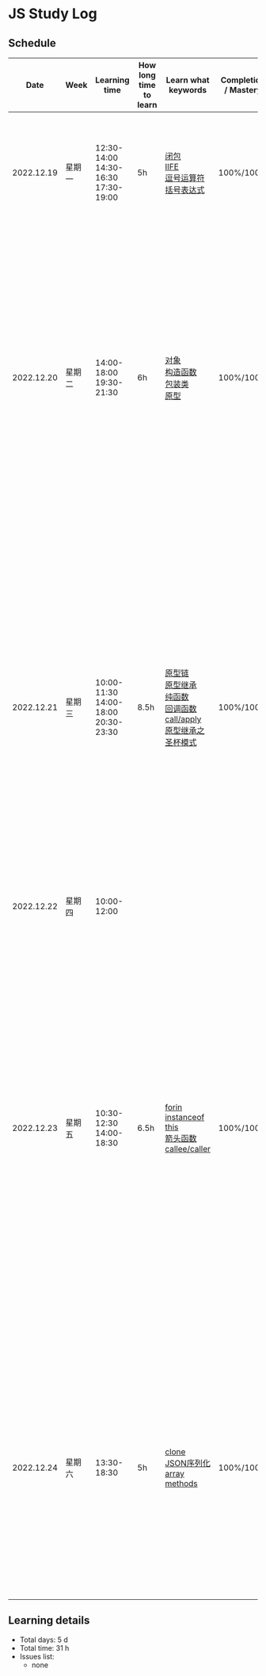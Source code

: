 # JS Study Log

## Schedule

<table>
    <thead align="center">
        <tr>
            <th>Date</th>
            <th width="80">Week</th>
            <th width="130">Learning time</th>
            <th width="80">How long time to learn</th>
            <th width="140">Learn what keywords</th>
            <th width="80">Completion / Mastery</th>
            <th>What you learned</th>
        </tr>
    </thead>
    <tbody>
        <tr>
            <td>2022.12.19</td>
            <td>星期一</td>
            <td>
              <span>12:30-14:00</span>
              <span>14:30-16:30</span>
              <span>17:30-19:00</span>
            </td>
            <td>5h</td>
            <td>
              <a href="https://github.com/lxmob/blog/blob/main/js%2B%2B/function/04_closure.html">闭包</a><br />
              <a href="https://github.com/lxmob/blog/blob/main/js%2B%2B/function/05_IIFE.html">IIFE</a><br />
              <a href="https://github.com/lxmob/blog/blob/main/js%2B%2B/base/03_js.syntax.html">逗号运算符</a><br />
              <a href="https://github.com/lxmob/blog/blob/main/js%2B%2B/base/03_js.syntax.html">括号表达式</a>
            </td>
            <td>100%/100%</td>
            <td>
              <span>1、闭包形成的过程</span><br />
              <span>2、使用闭包改造立即执行函数</span><br />
              <span>3、逗号运算符的执行结果值</span><br />
              <span>4、重新认识括号表达式，括号表达式包裹函数时将忽略函数名</span>
            </td>
        </tr>
        <tr>
            <td>2022.12.20</td>
            <td>星期二</td>
            <td>
              <span>14:00-18:00</span><br />
              <span>19:30-21:30</span>
            </td>
            <td>6h</td>
            <td>
              <a href="https://github.com/lxmob/blog/blob/main/js%2B%2B/object/01_object.html">对象</a><br />
              <a href="https://github.com/lxmob/blog/blob/main/js%2B%2B/object/01_object.html">构造函数</a><br />
              <a href="https://github.com/lxmob/blog/blob/main/js%2B%2B/object/02_object.wrap.html">包装类</a><br />
              <a href="https://github.com/lxmob/blog/blob/main/js%2B%2B/object/03_object.proto.html">原型</a>
            </td>
            <td>100%/100%</td>
            <td>
              <span>1、创建对象的方式</span><br />
              <span>2、构造函数创建对象默认return的是实例，如果指定return引用类型将覆盖默认返回值</span><br />
              <span>3、原始值没有自身的方法和属性，但是通过包装类可以实现，包装类包含三种Number、Boolean、String</span><br />
              <span>4、对象原型，通过构造函数创建对象身上会有一个__proto__属性指向它实例化时的prototype原型对象，原型对象身上有一个constructor属性指向的是构建时的构造函数</span>
            </td>
        </tr>
        <tr>
            <td>2022.12.21</td>
            <td>星期三</td>
            <td>
              <span>10:00-11:30</span><br />
              <span>14:00-18:00</span><br />
              <span>20:30-23:30</span>
            </td>
            <td>8.5h</td>
            <td>
              <a href="https://github.com/lxmob/blog/blob/main/js%2B%2B/object/03_object.proto.html">原型链</a><br />
              <a href="https://github.com/lxmob/blog/blob/main/js%2B%2B/object/04_object.create.html">原型继承</a><br />
              <a href="https://github.com/lxmob/blog/blob/main/js%2B%2B/function/11_pure.fn.html">纯函数</a><br />
              <a href="https://github.com/lxmob/blog/blob/main/js%2B%2B/function/07_callback.html">回调函数</a><br />
              <a href="https://github.com/lxmob/blog/blob/main/js%2B%2B/function/09_call.apply.bind.html">call/apply</a><br />
              <a href="https://github.com/lxmob/blog/blob/main/js%2B%2B/object/05_object.proto.extend.grail.html">原型继承之圣杯模式</a>
            </td>
            <td>100%/100%</td>
            <td>
              <span>1、原型链是一个继承关系的链条，每个原型对象都有自己的原型 __proto__ 通过在原型对象身上查找属性和方法</span><br />
              <span>2、通过 Object.create 方法可以将一个原型对象作为参数创建实例的原型</span><br />
              <span>3、纯函数接收相同的输入产出相同的输出，不包含副作用</span><br />
              <span>4、回调函数作为参数传递的函数，可指定事件触发程序的绑定函数</span><br />
              <span>5、call和apply作为函数原型身上的方法，用来改变函数调用时的this指向</span><br />
              <span>6、原型继承之圣杯模式，通过作为中间件创建一个缓冲区域解决父子共用一个原型对象的问题</span>
            </td>
        </tr>
        <tr>
            <td>2022.12.22</td>
            <td>星期四</td>
            <td>
              <span>10:00-12:00</span><br />
            </td>
            <td></td>
            <td>
              <a href="#"></a><br />
            </td>
            <td></td>
            <td>
              <span>忙工作，顺便整理笔记，回顾知识</span>
            </td>
        </tr>
        <tr>
            <td>2022.12.23</td>
            <td>星期五</td>
            <td>
              <span>10:30-12:30</span><br />
              <span>14:00-18:30</span>
            </td>
            <td>6.5h</td>
            <td>
              <a href="https://github.com/lxmob/blog/blob/main/js%2B%2B/object/07_hasOwnProperty.html">forin</a><br />
              <a href="https://github.com/lxmob/blog/blob/main/js%2B%2B/object/06_instanceof.html">instanceof</a><br />
              <a href="https://github.com/lxmob/blog/blob/main/js%2B%2B/base/06_global.this.html">this</a><br />
              <a href="https://github.com/lxmob/blog/blob/main/js%2B%2B/function/10_arrow.fn.html">箭头函数</a><br />
              <a href="https://github.com/lxmob/blog/blob/main/js%2B%2B/function/08_callee.caller.html">callee/caller</a>
            </td>
            <td>100%/100%</td>
            <td>
              <span>1、通过forin可以迭代对象身上可枚举的属性，包括继承的属性</span><br />
              <span>2、通过instanceof可以判断a对象是否在b构造函数的原型链上</span><br />
              <span>3、函数声明中的this指向的是window（非严格模式），对象中函数方法中的this指向的是该对象，构造函数中的this指向的是当前实例，iife中的this指向的是window（非严格模式）</span><br />
              <span>4、箭头函数中的this指向window，不具备原型对象不能够被new，没有arguments属性，箭头函数this是外部作用域的this指向</span><br />
              <span>5、arguments.callee指向就是函数本身，caller是谁调用该函数指向的就是调用者</span>
            </td>
        </tr>
        <tr>
            <td>2022.12.24</td>
            <td>星期六</td>
            <td>
              <span>13:30-18:30</span>
            </td>
            <td>5h</td>
            <td>
              <a href="https://github.com/lxmob/blog/blob/main/js%2B%2B/object/09_object.clone.html">clone</a><br />
              <a href="https://github.com/lxmob/blog/blob/main/js%2B%2B/object/09_object.clone.html">JSON序列化</a><br />
              <a href="https://github.com/lxmob/blog/blob/main/js%2B%2B/array/02_method.change.html">array methods</a>
            </td>
            <td>100%/100%</td>
            <td>
              <span>1、对象拷贝，分为浅拷贝和深拷贝，浅拷贝拷贝引用类型时拷贝的只是引用地址，深拷贝可以拷贝多层引用类型嵌套的对象</span><br />
              <span>2、使用JSON序列化的形式也可以实现对象的深拷贝，但是不能拷贝方法、undefined、symbol类型，正则会转换成空对象</span><br />
              <span>3、数组增删改查的方法，改变数组类型的方法有push、pop、shift、unshift、splice、sort、reverse</span>
            </td>
        </tr>
    </tbody>
</table>

## Learning details

- Total days: 5 d
- Total time: 31 h
- Issues list:
  - none
